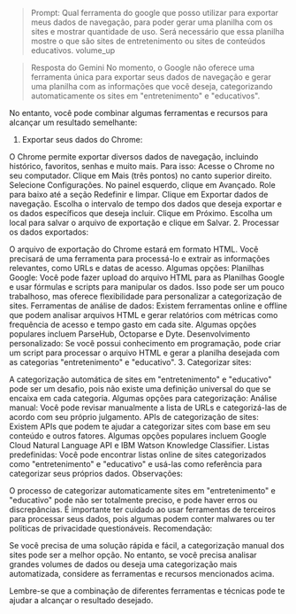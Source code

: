 > Prompt:
Qual ferramenta do google que posso utilizar para exportar meus dados de navegação, para poder gerar uma planilha com os sites e mostrar quantidade de uso. Será necessário que essa planilha mostre o que são sites de entretenimento ou sites de conteúdos educativos.
volume_up


> Resposta do Gemini
No momento, o Google não oferece uma ferramenta única para exportar seus dados de navegação e gerar uma planilha com as informações que você deseja, categorizando automaticamente os sites em "entretenimento" e "educativos".

No entanto, você pode combinar algumas ferramentas e recursos para alcançar um resultado semelhante:

1. Exportar seus dados do Chrome:

O Chrome permite exportar diversos dados de navegação, incluindo histórico, favoritos, senhas e muito mais. Para isso:
Acesse o Chrome no seu computador.
Clique em Mais (três pontos) no canto superior direito.
Selecione Configurações.
No painel esquerdo, clique em Avançado.
Role para baixo até a seção Redefinir e limpar.
Clique em Exportar dados de navegação.
Escolha o intervalo de tempo dos dados que deseja exportar e os dados específicos que deseja incluir.
Clique em Próximo.
Escolha um local para salvar o arquivo de exportação e clique em Salvar.
2. Processar os dados exportados:

O arquivo de exportação do Chrome estará em formato HTML. Você precisará de uma ferramenta para processá-lo e extrair as informações relevantes, como URLs e datas de acesso.
Algumas opções:
Planilhas Google: Você pode fazer upload do arquivo HTML para as Planilhas Google e usar fórmulas e scripts para manipular os dados. Isso pode ser um pouco trabalhoso, mas oferece flexibilidade para personalizar a categorização de sites.
Ferramentas de análise de dados: Existem ferramentas online e offline que podem analisar arquivos HTML e gerar relatórios com métricas como frequência de acesso e tempo gasto em cada site. Algumas opções populares incluem ParseHub, Octoparse e Dyte.
Desenvolvimento personalizado: Se você possui conhecimento em programação, pode criar um script para processar o arquivo HTML e gerar a planilha desejada com as categorias "entretenimento" e "educativo".
3. Categorizar sites:

A categorização automática de sites em "entretenimento" e "educativo" pode ser um desafio, pois não existe uma definição universal do que se encaixa em cada categoria.
Algumas opções para categorização:
Análise manual: Você pode revisar manualmente a lista de URLs e categorizá-las de acordo com seu próprio julgamento.
APIs de categorização de sites: Existem APIs que podem te ajudar a categorizar sites com base em seu conteúdo e outros fatores. Algumas opções populares incluem Google Cloud Natural Language API e IBM Watson Knowledge Classifier.
Listas predefinidas: Você pode encontrar listas online de sites categorizados como "entretenimento" e "educativo" e usá-las como referência para categorizar seus próprios dados.
Observações:

O processo de categorizar automaticamente sites em "entretenimento" e "educativo" pode não ser totalmente preciso, e pode haver erros ou discrepâncias.
É importante ter cuidado ao usar ferramentas de terceiros para processar seus dados, pois algumas podem conter malwares ou ter políticas de privacidade questionáveis.
Recomendação:

Se você precisa de uma solução rápida e fácil, a categorização manual dos sites pode ser a melhor opção. No entanto, se você precisa analisar grandes volumes de dados ou deseja uma categorização mais automatizada, considere as ferramentas e recursos mencionados acima.

Lembre-se que a combinação de diferentes ferramentas e técnicas pode te ajudar a alcançar o resultado desejado.